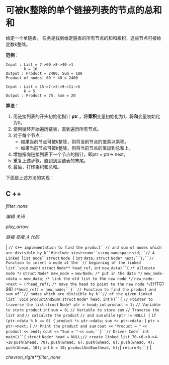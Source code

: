 # 可被K整除的单个链接列表的节点的总和和

给定一个单链表。 任务是找到给定链表的所有节点的和和乘积，这些节点可被给定数k整除。

**范例**：

```
Input : List = 7->60->8->40->1
        k = 10 
Output : Product = 2400, Sum = 100
Product of nodes: 60 * 40 = 2400

Input : List = 15->7->3->9->11->5
        k = 5
Output : Product = 75, Sum = 20

```

**算法：**

1.  用链接列表的开头初始化指针 **ptr** ，将**乘积**变量初始化为1，将**和**变量初始化为0。
2.  使用循环开始遍历链表，直到遍历所有节点。
3.  对于每个节点：
    *   如果当前节点可被k整除，则将当前节点的值乘以乘积。
    *   如果当前节点可被k整除，则将当前节点的值加到总和上。
4.  增加指向链接列表下一个节点的指针，即ptr = ptr-> next。
5.  重复上述步骤，直到到达链表的末尾。
6.  最后，打印乘积和总和。

下面是上述方法的实现：

## C ++

*filter_none*

*编辑*
*关闭*

*play_arrow*

*链接*
*亮度_4*
*代码*

| `// C++ implementation to find the product``// and sum of nodes which are divisible by k``#include <iostream>``using` `namespace` `std;``// A Linked list node``struct` `Node {` `int` `data;` `struct` `Node* next;``};``// Function to insert a node at the``// beginning of the linked list``void` `push(` `struct` `Node** head_ref,` `int` `new_data)``{` `/* allocate node */` `struct` `Node* new_node =` `new` `Node;` `/* put in the data */` `new_node->data = new_data;` `/* link the old list to the new node */` `new_node->next = (*head_ref);` `/* move the head to point to the new node */`[HTG1 98]  `(*head_ref) = new_node;``}``// Function to find the product and sum of``// nodes which are divisible by k``// of the given linked list``void` `productAndSum(` `struct` `Node* head,` `int` `k)``{` `// Pointer to traverse the list` `struct` `Node* ptr = head;` `int` `product = 1;` `// Variable to store product` `int` `sum = 0;` `// Variable to store sum` `// Traverse the list and` `// calculate the product` `// and sum` `while` `(ptr != NULL) {` `if` `(ptr->data % k == 0) {` `product *= ptr->data;` `sum += ptr->data;` `}` `ptr = ptr->next;` `}` `// Print the product and sum` `cout <<` `"Product = "` `<< product << endl;` `cout <<` `"Sum = "` `<< sum;``}``// Driver Code``int` `main()``{` `struct` `Node* head = NULL;`​​  `// create linked list 70->6->8->4->10` `push(&head, 70);` `push(&head, 6);` `push(&head, 8);` `push(&head, 4);` `push(&head, 10);` `int` `k = 10;` `productAndSum(head, k);`[ `return` `0;``}` |

*chevron_right**filter_none*